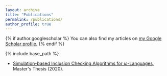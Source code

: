 ```yaml
---
layout: archive
title: "Publications"
permalink: /publications/
author_profile: true
---
```


{% if author.googlescholar %}
  You can also find my articles on <u><a href="{{author.googlescholar}}">my Google Scholar profile</a>.</u>
{% endif %}

{% include base_path %}

<!-- {% for post in site.publications reversed %}
  {% include archive-single.html %}
{% endfor %} -->

* [Simulation-based Inclusion Checking Algorithms for ω-Languages](https://parof.github.io/files/Parolini_MThesis.pdf),
Master's Thesis (2020).
